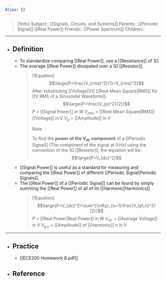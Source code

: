 ```yaml
---
Alias: []
---
```

> [!Info]
> Subject:: [[Signals, Circuits, and Systems]]
> Parents:: [[Periodic Signal]] [[Real Power]]
> Friends:: [[Power Spectrum]]
> Children:: 
---
- ## Definition
	- To standardize comparing [[Real Power]], use a [[Resistance]] of $1\Omega$.
	- The average [[Real Power]] dissipated over a $1\Omega$ [[Resistor]]:
	  > [!Equation]
	  > $$\large{P=\frac{V_{rms}^2}{1}=V_{rms}^2}$$
	  > After substituting [[Voltage|V]] [[Root Mean Square|RMS]] for [[V RMS of a Sinusoidal Waveform]]:
	  > $$\large{P=\frac{V_{p}^2}{2}}$$
	  > $P$ = [[Signal Power]] in $W$
	  > $V_{rms}$ = [[Root Mean Square|RMS]] [[Voltage]] in $V$
	  > $V_{p}$ = [[Amplitude]] in $V$
	  > > [!Note]
	  > > To find the **power of the $V_{dc}$ component** of a [[Periodic Signal]] (The component of the signal at $0\,Hz$) using the convention of the $1\Omega$ [[Resistor]], the equation will be:
	  > > $$\large{P=V_{dc}^2}$$
	- [[Signal Power]] is useful as a standard for measuring and comparing the [[Real Power]] of different [[Periodic Signal|Periodic Signals]].
	- The [[Real Power]] of a [[Periodic Signal]] can be found by simply summing the [[Real Power]] of all of its [[Harmonic|Harmonics]]
	  > [!Equation]
	  > $$\large{P=V_{dc}^2+\sum^{\infty}_{n=1}\frac{V_{p\,n}^2}{2}}$$
	  > $P$ = [[Real Power|Real Power]] in $W$
	  > $V_{dc}$ = [[Average Voltage]] in $V$
	  > $V_{p\,n}$ = [[Amplitude]] of [[Harmonic]] $n$ in $V$
---
- ## Practice
	- [[ECE200 Homework 8.pdf]]
- ## Reference